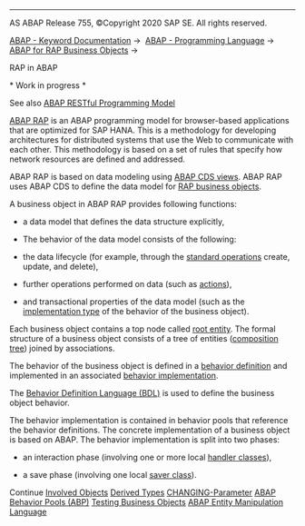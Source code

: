   

* * *

AS ABAP Release 755, ©Copyright 2020 SAP SE. All rights reserved.

[ABAP - Keyword Documentation](https://help.sap.com/doc/abapdocu_755_index_htm/7.55/en-US/abenabap.htm) →  [ABAP - Programming Language](https://help.sap.com/doc/abapdocu_755_index_htm/7.55/en-US/abenabap_reference.htm) →  [ABAP for RAP Business Objects](https://help.sap.com/doc/abapdocu_755_index_htm/7.55/en-US/abenabap_business_objects.htm) → 

RAP in ABAP

\* Work in progress \*

See also [ABAP RESTful Programming Model](https://help.sap.com/viewer/c0d02c4330c34b3abca88bdd57eaccfc/Cloud/en-US/3b77569ca8ee4226bdab4fcebd6f6ea6.html)

[ABAP RAP](https://help.sap.com/doc/abapdocu_755_index_htm/7.55/en-US/abenabap_rap_glosry.htm "Glossary Entry") is an ABAP programming model for browser-based applications that are optimized for SAP HANA. This is a methodology for developing architectures for distributed systems that use the Web to communicate with each other. This methodology is based on a set of rules that specify how network resources are defined and addressed.

ABAP RAP is based on data modeling using [ABAP CDS views](https://help.sap.com/doc/abapdocu_755_index_htm/7.55/en-US/abencds_v1_views.htm). ABAP RAP uses ABAP CDS to define the data model for [RAP business objects](https://help.sap.com/doc/abapdocu_755_index_htm/7.55/en-US/abenrap_bo_glosry.htm "Glossary Entry").

A business object in ABAP RAP provides following functions:

-   a data model that defines the data structure explicitly,

-   The behavior of the data model consists of the following:

-   the data lifecycle (for example, through the [standard operations](https://help.sap.com/doc/abapdocu_755_index_htm/7.55/en-US/abenbdl_standard_operations.htm) create, update, and delete),

-   further operations performed on data (such as [actions](https://help.sap.com/doc/abapdocu_755_index_htm/7.55/en-US/abenbdl_action.htm)),

-   and transactional properties of the data model (such as the [implementation type](https://help.sap.com/doc/abapdocu_755_index_htm/7.55/en-US/abenbdl_implementation.htm) of the behavior of the business object).

Each business object contains a top node called [root entity](https://help.sap.com/doc/abapdocu_755_index_htm/7.55/en-US/abenroot_entity_glosry.htm "Glossary Entry"). The formal structure of a business object consists of a tree of entities ([composition tree](https://help.sap.com/doc/abapdocu_755_index_htm/7.55/en-US/abencds_composition_tree_glosry.htm "Glossary Entry")) joined by associations.

The behavior of the business object is defined in a [behavior definition](https://help.sap.com/doc/abapdocu_755_index_htm/7.55/en-US/abencds_behavior_definitions.htm) and implemented in an associated [behavior implementation](https://help.sap.com/doc/abapdocu_755_index_htm/7.55/en-US/abenabap_behavior_pools.htm).

The [Behavior Definition Language (BDL)](https://help.sap.com/doc/abapdocu_755_index_htm/7.55/en-US/abenabap_bdl.htm) is used to define the business object behavior.

The behavior implementation is contained in behavior pools that reference the behavior definitions. The concrete implementation of a business object is based on ABAP. The behavior implementation is split into two phases:

-   an interaction phase (involving one or more local [handler classes](https://help.sap.com/doc/abapdocu_755_index_htm/7.55/en-US/abenabp_handler_class.htm)),

-   a save phase (involving one local [saver class](https://help.sap.com/doc/abapdocu_755_index_htm/7.55/en-US/abenabp_saver_class.htm)).

Continue
[Involved Objects](https://help.sap.com/doc/abapdocu_755_index_htm/7.55/en-US/abenrestful_definitions_oview.htm)
[Derived Types](https://help.sap.com/doc/abapdocu_755_index_htm/7.55/en-US/abenrpm_derived_types.htm)
[CHANGING-Parameter](https://help.sap.com/doc/abapdocu_755_index_htm/7.55/en-US/abenchanging_type_data.htm)
[ABAP Behavior Pools (ABP)](https://help.sap.com/doc/abapdocu_755_index_htm/7.55/en-US/abenabap_behavior_pools.htm)
[Testing Business Objects](https://help.sap.com/doc/abapdocu_755_index_htm/7.55/en-US/abenrpm_testing.htm)
[ABAP Entity Manipulation Language](https://help.sap.com/doc/abapdocu_755_index_htm/7.55/en-US/abeneml.htm)